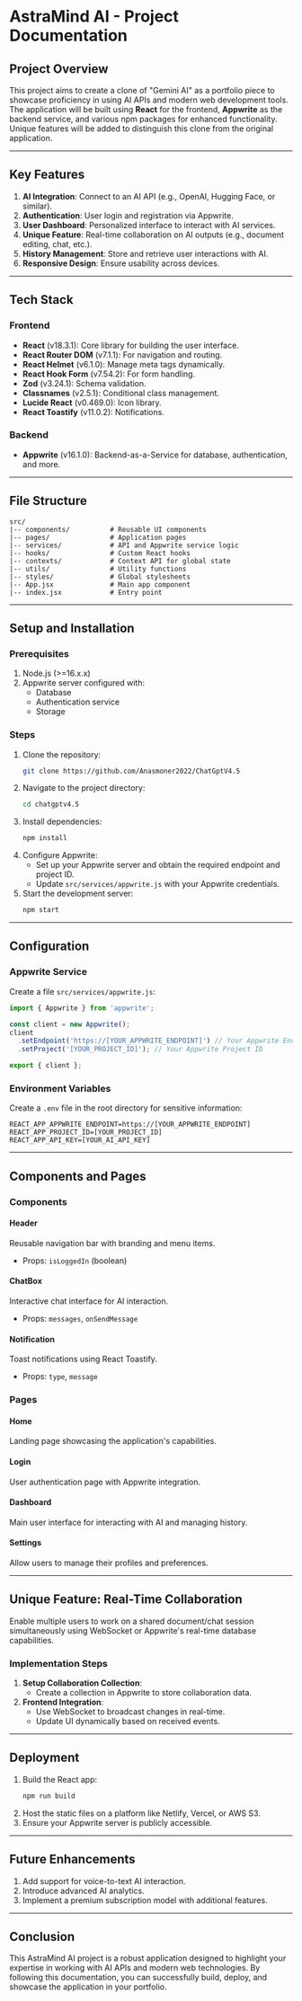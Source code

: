 # AstraMind AI - Project Documentation

## Project Overview
This project aims to create a clone of "Gemini AI" as a portfolio piece to showcase proficiency in using AI APIs and modern web development tools. The application will be built using **React** for the frontend, **Appwrite** as the backend service, and various npm packages for enhanced functionality. Unique features will be added to distinguish this clone from the original application.

---

## Key Features
1. **AI Integration**: Connect to an AI API (e.g., OpenAI, Hugging Face, or similar).
2. **Authentication**: User login and registration via Appwrite.
3. **User Dashboard**: Personalized interface to interact with AI services.
4. **Unique Feature**: Real-time collaboration on AI outputs (e.g., document editing, chat, etc.).
5. **History Management**: Store and retrieve user interactions with AI.
6. **Responsive Design**: Ensure usability across devices.

---

## Tech Stack
### Frontend
- **React** (v18.3.1): Core library for building the user interface.
- **React Router DOM** (v7.1.1): For navigation and routing.
- **React Helmet** (v6.1.0): Manage meta tags dynamically.
- **React Hook Form** (v7.54.2): For form handling.
- **Zod** (v3.24.1): Schema validation.
- **Classnames** (v2.5.1): Conditional class management.
- **Lucide React** (v0.469.0): Icon library.
- **React Toastify** (v11.0.2): Notifications.

### Backend
- **Appwrite** (v16.1.0): Backend-as-a-Service for database, authentication, and more.

---

## File Structure
```
src/
|-- components/          # Reusable UI components
|-- pages/               # Application pages
|-- services/            # API and Appwrite service logic
|-- hooks/               # Custom React hooks
|-- contexts/            # Context API for global state
|-- utils/               # Utility functions
|-- styles/              # Global stylesheets
|-- App.jsx              # Main app component
|-- index.jsx            # Entry point
```

---

## Setup and Installation
### Prerequisites
1. Node.js (>=16.x.x)
2. Appwrite server configured with:
   - Database
   - Authentication service
   - Storage

### Steps
1. Clone the repository:
   ```bash
   git clone https://github.com/Anasmoner2022/ChatGptV4.5
   ```
2. Navigate to the project directory:
   ```bash
   cd chatgptv4.5
   ```
3. Install dependencies:
   ```bash
   npm install
   ```
4. Configure Appwrite:
   - Set up your Appwrite server and obtain the required endpoint and project ID.
   - Update `src/services/appwrite.js` with your Appwrite credentials.
5. Start the development server:
   ```bash
   npm start
   ```

---

## Configuration
### Appwrite Service
Create a file `src/services/appwrite.js`:
```javascript
import { Appwrite } from 'appwrite';

const client = new Appwrite();
client
  .setEndpoint('https://[YOUR_APPWRITE_ENDPOINT]') // Your Appwrite Endpoint
  .setProject('[YOUR_PROJECT_ID]'); // Your Appwrite Project ID

export { client };
```

### Environment Variables
Create a `.env` file in the root directory for sensitive information:
```
REACT_APP_APPWRITE_ENDPOINT=https://[YOUR_APPWRITE_ENDPOINT]
REACT_APP_PROJECT_ID=[YOUR_PROJECT_ID]
REACT_APP_API_KEY=[YOUR_AI_API_KEY]
```

---

## Components and Pages
### Components
#### Header
Reusable navigation bar with branding and menu items.
- Props: `isLoggedIn` (boolean)

#### ChatBox
Interactive chat interface for AI interaction.
- Props: `messages`, `onSendMessage`

#### Notification
Toast notifications using React Toastify.
- Props: `type`, `message`

### Pages
#### Home
Landing page showcasing the application's capabilities.

#### Login
User authentication page with Appwrite integration.

#### Dashboard
Main user interface for interacting with AI and managing history.

#### Settings
Allow users to manage their profiles and preferences.

---

## Unique Feature: Real-Time Collaboration
Enable multiple users to work on a shared document/chat session simultaneously using WebSocket or Appwrite's real-time database capabilities.

### Implementation Steps
1. **Setup Collaboration Collection**:
   - Create a collection in Appwrite to store collaboration data.
2. **Frontend Integration**:
   - Use WebSocket to broadcast changes in real-time.
   - Update UI dynamically based on received events.

---

## Deployment
1. Build the React app:
   ```bash
   npm run build
   ```
2. Host the static files on a platform like Netlify, Vercel, or AWS S3.
3. Ensure your Appwrite server is publicly accessible.

---

## Future Enhancements
1. Add support for voice-to-text AI interaction.
2. Introduce advanced AI analytics.
3. Implement a premium subscription model with additional features.

---

## Conclusion
This AstraMind AI project is a robust application designed to highlight your expertise in working with AI APIs and modern web technologies. By following this documentation, you can successfully build, deploy, and showcase the application in your portfolio.
